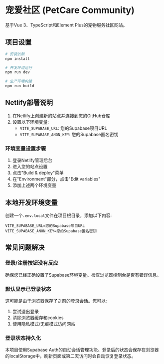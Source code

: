 # 宠爱社区 (PetCare Community)

基于Vue 3、TypeScript和Element Plus的宠物服务社区网站。

## 项目设置

```bash
# 安装依赖
npm install

# 开发环境运行
npm run dev

# 生产环境构建
npm run build
```

## Netlify部署说明

1. 在Netlify上创建新的站点并连接到您的GitHub仓库
2. 设置以下环境变量:
   - `VITE_SUPABASE_URL`: 您的Supabase项目URL
   - `VITE_SUPABASE_ANON_KEY`: 您的Supabase匿名密钥

### 环境变量设置步骤

1. 登录Netlify管理后台
2. 进入您的站点设置
3. 点击"Build & deploy"菜单
4. 在"Environment"部分，点击"Edit variables"
5. 添加上述两个环境变量

## 本地开发环境变量

创建一个`.env.local`文件在项目根目录，添加以下内容:

```
VITE_SUPABASE_URL=您的Supabase项目URL
VITE_SUPABASE_ANON_KEY=您的Supabase匿名密钥
```

## 常见问题解决

### 登录/注册按钮没有反应

确保您已经正确设置了Supabase环境变量。检查浏览器控制台是否有错误信息。

### 默认显示已登录状态

这可能是由于浏览器保存了之前的登录会话。您可以:

1. 尝试退出登录
2. 清除浏览器缓存和cookies
3. 使用隐私模式/无痕模式访问网站

### 登录状态持久化

本项目使用Supabase Auth的自动会话管理功能。登录后的状态会保存在浏览器的localStorage中，刷新页面或第二天访问时会自动恢复登录状态。 